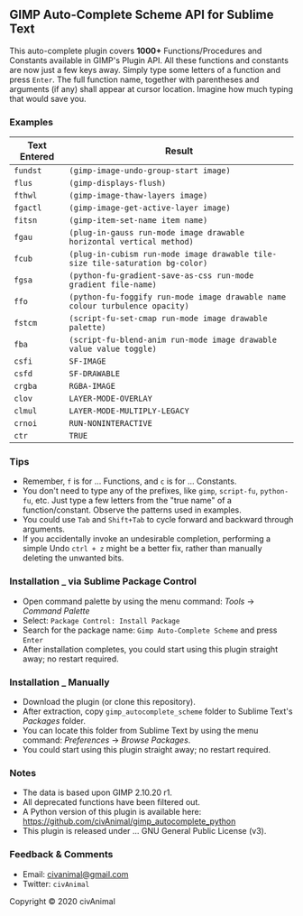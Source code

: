 ## GIMP Auto-Complete Scheme API for Sublime Text

This auto-complete plugin covers __1000+__ Functions/Procedures and Constants available in GIMP's Plugin API. All these functions and constants are now just a few keys away. Simply type some letters of a function and press `Enter`. The full function name, together with parentheses and arguments (if any) shall appear at cursor location. Imagine how much typing that would save you.


### Examples

 Text Entered  |  Result
-------------- | ----------------------------------------------------------------------------------
 `fundst`      | `(gimp-image-undo-group-start image)`
 `flus`        | `(gimp-displays-flush)`
 `fthwl`       | `(gimp-image-thaw-layers image)`
 `fgactl`      | `(gimp-image-get-active-layer image)`
 `fitsn`       | `(gimp-item-set-name item name)`
 `fgau`        | `(plug-in-gauss run-mode image drawable horizontal vertical method)`
 `fcub`        | `(plug-in-cubism run-mode image drawable tile-size tile-saturation bg-color)`
 `fgsa`        | `(python-fu-gradient-save-as-css run-mode gradient file-name)`
 `ffo`         | `(python-fu-foggify run-mode image drawable name colour turbulence opacity)`
 `fstcm`       | `(script-fu-set-cmap run-mode image drawable palette)`
 `fba`         | `(script-fu-blend-anim run-mode image drawable value value toggle)`
 `csfi`        | `SF-IMAGE`
 `csfd`        | `SF-DRAWABLE`
 `crgba`       | `RGBA-IMAGE`
 `clov`        | `LAYER-MODE-OVERLAY`
 `clmul`       | `LAYER-MODE-MULTIPLY-LEGACY`
 `crnoi`       | `RUN-NONINTERACTIVE`
 `ctr`         | `TRUE`


### Tips

* Remember, `f` is for ... Functions, and `c` is for ... Constants.
* You don't need to type any of the prefixes, like `gimp`, `script-fu`, `python-fu`, etc. Just type a few letters from the "true name" of a function/constant. Observe the patterns used in examples.
* You could use `Tab` and `Shift+Tab` to cycle forward and backward through arguments.
* If you accidentally invoke an undesirable completion, performing a simple Undo `ctrl + z` might be a better fix, rather than manually deleting the unwanted bits.


### Installation _ via Sublime Package Control

* Open command palette by using the menu command: _Tools_ → _Command Palette_
* Select: `Package Control: Install Package`
* Search for the package name: `Gimp Auto-Complete Scheme` and press `Enter`
* After installation completes, you could start using this plugin straight away; no restart required.


### Installation _ Manually

* Download the plugin (or clone this repository).
* After extraction, copy `gimp_autocomplete_scheme` folder to Sublime Text's _Packages_ folder.
* You can locate this folder from Sublime Text by using the menu command: _Preferences_ → _Browse Packages_.
* You could start using this plugin straight away; no restart required.


### Notes

* The data is based upon GIMP 2.10.20 r1.
* All deprecated functions have been filtered out.
* A Python version of this plugin is available here: https://github.com/civAnimal/gimp_autocomplete_python
* This plugin is released under ... GNU General Public License (v3).


### Feedback & Comments

* Email:     civanimal@gmail.com
* Twitter:  `civAnimal`


Copyright © 2020 civAnimal
